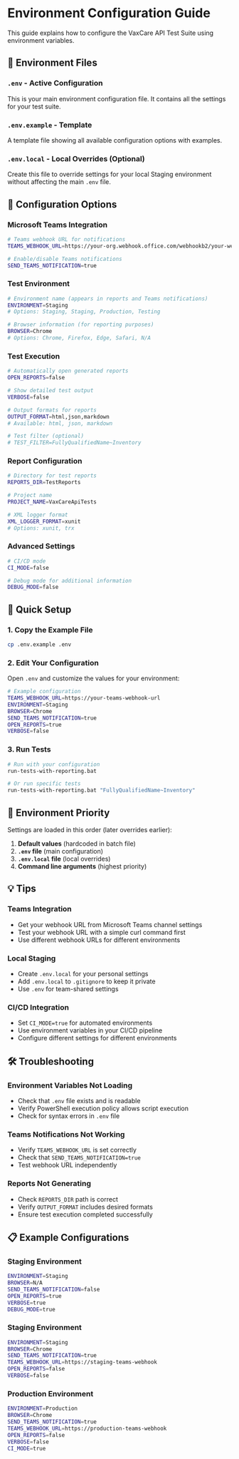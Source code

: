 # Environment Configuration Guide

This guide explains how to configure the VaxCare API Test Suite using environment variables.

## 📁 Environment Files

### `.env` - Active Configuration
This is your main environment configuration file. It contains all the settings for your test suite.

### `.env.example` - Template
A template file showing all available configuration options with examples.

### `.env.local` - Local Overrides (Optional)
Create this file to override settings for your local Staging environment without affecting the main `.env` file.

## 🔧 Configuration Options

### Microsoft Teams Integration
```bash
# Teams webhook URL for notifications
TEAMS_WEBHOOK_URL=https://your-org.webhook.office.com/webhookb2/your-webhook-id

# Enable/disable Teams notifications
SEND_TEAMS_NOTIFICATION=true
```

### Test Environment
```bash
# Environment name (appears in reports and Teams notifications)
ENVIRONMENT=Staging
# Options: Staging, Staging, Production, Testing

# Browser information (for reporting purposes)
BROWSER=Chrome
# Options: Chrome, Firefox, Edge, Safari, N/A
```

### Test Execution
```bash
# Automatically open generated reports
OPEN_REPORTS=false

# Show detailed test output
VERBOSE=false

# Output formats for reports
OUTPUT_FORMAT=html,json,markdown
# Available: html, json, markdown

# Test filter (optional)
# TEST_FILTER=FullyQualifiedName~Inventory
```

### Report Configuration
```bash
# Directory for test reports
REPORTS_DIR=TestReports

# Project name
PROJECT_NAME=VaxCareApiTests

# XML logger format
XML_LOGGER_FORMAT=xunit
# Options: xunit, trx
```

### Advanced Settings
```bash
# CI/CD mode
CI_MODE=false

# Debug mode for additional information
DEBUG_MODE=false
```

## 🚀 Quick Setup

### 1. Copy the Example File
```bash
cp .env.example .env
```

### 2. Edit Your Configuration
Open `.env` and customize the values for your environment:

```bash
# Example configuration
TEAMS_WEBHOOK_URL=https://your-teams-webhook-url
ENVIRONMENT=Staging
BROWSER=Chrome
SEND_TEAMS_NOTIFICATION=true
OPEN_REPORTS=true
VERBOSE=false
```

### 3. Run Tests
```bash
# Run with your configuration
run-tests-with-reporting.bat

# Or run specific tests
run-tests-with-reporting.bat "FullyQualifiedName~Inventory"
```

## 🔄 Environment Priority

Settings are loaded in this order (later overrides earlier):

1. **Default values** (hardcoded in batch file)
2. **`.env` file** (main configuration)
3. **`.env.local` file** (local overrides)
4. **Command line arguments** (highest priority)

## 💡 Tips

### Teams Integration
- Get your webhook URL from Microsoft Teams channel settings
- Test your webhook URL with a simple curl command first
- Use different webhook URLs for different environments

### Local Staging
- Create `.env.local` for your personal settings
- Add `.env.local` to `.gitignore` to keep it private
- Use `.env` for team-shared settings

### CI/CD Integration
- Set `CI_MODE=true` for automated environments
- Use environment variables in your CI/CD pipeline
- Configure different settings for different environments

## 🛠️ Troubleshooting

### Environment Variables Not Loading
- Check that `.env` file exists and is readable
- Verify PowerShell execution policy allows script execution
- Check for syntax errors in `.env` file

### Teams Notifications Not Working
- Verify `TEAMS_WEBHOOK_URL` is set correctly
- Check that `SEND_TEAMS_NOTIFICATION=true`
- Test webhook URL independently

### Reports Not Generating
- Check `REPORTS_DIR` path is correct
- Verify `OUTPUT_FORMAT` includes desired formats
- Ensure test execution completed successfully

## 📋 Example Configurations

### Staging Environment
```bash
ENVIRONMENT=Staging
BROWSER=N/A
SEND_TEAMS_NOTIFICATION=false
OPEN_REPORTS=true
VERBOSE=true
DEBUG_MODE=true
```

### Staging Environment
```bash
ENVIRONMENT=Staging
BROWSER=Chrome
SEND_TEAMS_NOTIFICATION=true
TEAMS_WEBHOOK_URL=https://staging-teams-webhook
OPEN_REPORTS=false
VERBOSE=false
```

### Production Environment
```bash
ENVIRONMENT=Production
BROWSER=Chrome
SEND_TEAMS_NOTIFICATION=true
TEAMS_WEBHOOK_URL=https://production-teams-webhook
OPEN_REPORTS=false
VERBOSE=false
CI_MODE=true
```

